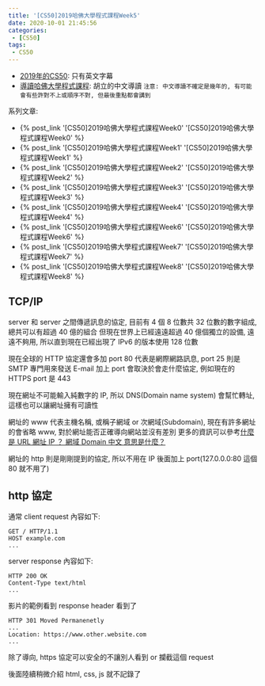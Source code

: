 ```yaml
---
title: '[CS50]2019哈佛大學程式課程Week5'
date: 2020-10-01 21:45:56
categories:
 - [CS50]
tags:
 - CS50
---
```


- [2019年的CS50](https://sihhanwang.github.io/2019/04/09/hexo-tutorial/): 只有英文字幕
- [導讀哈佛大學程式課程](https://www.lidemy.com/courses/192307/lectures/3062865): 胡立的中文導讀
`注意: 中文導讀不確定是幾年的, 有可能會有些許對不上或順序不對, 但最後重點都會講到`

系列文章:
- {% post_link '[CS50]2019哈佛大學程式課程Week0' '[CS50]2019哈佛大學程式課程Week0' %}
- {% post_link '[CS50]2019哈佛大學程式課程Week1' '[CS50]2019哈佛大學程式課程Week1' %}
- {% post_link '[CS50]2019哈佛大學程式課程Week2' '[CS50]2019哈佛大學程式課程Week2' %}
- {% post_link '[CS50]2019哈佛大學程式課程Week3' '[CS50]2019哈佛大學程式課程Week3' %}
- {% post_link '[CS50]2019哈佛大學程式課程Week4' '[CS50]2019哈佛大學程式課程Week4' %}
- {% post_link '[CS50]2019哈佛大學程式課程Week6' '[CS50]2019哈佛大學程式課程Week6' %}
- {% post_link '[CS50]2019哈佛大學程式課程Week7' '[CS50]2019哈佛大學程式課程Week7' %}
- {% post_link '[CS50]2019哈佛大學程式課程Week8' '[CS50]2019哈佛大學程式課程Week8' %}

## TCP/IP

server 和 server 之間傳遞訊息的協定, 目前有 4 個 8 位數共 32 位數的數字組成, 總共可以有超過 40 億的組合
但現在世界上已經遠遠超過 40 億個獨立的設備, 遠遠不夠用, 所以直到現在已經出現了 IPv6 的版本使用 128 位數

現在全球的 HTTP 協定還會多加 port 80 代表是網際網路訊息, port 25 則是 SMTP 專門用來發送 E-mail
加上 port 會取決於會走什麼協定, 例如現在的 HTTPS port 是 443

現在網址不可能輸入純數字的 IP, 所以 DNS(Domain name system) 會幫忙轉址, 這樣也可以讓網址擁有可讀性


網址的 www 代表主機名稱, 或稱子網域 or 次網域(Subdomain), 現在有許多網址的會省略 www, 對於網址能否正確導向網站並沒有差別
更多的資訊可以參考[什麼是 URL 網址 IP ？ 網域 Domain 中文 意思是什麼？](https://www.design-hu.com/web-news/domain.html)

網址的 http 則是剛剛提到的協定, 所以不用在 IP 後面加上 port(127.0.0.0:80 這個 80 就不用了)

## http 協定

通常 client request 內容如下:
```
GET / HTTP/1.1
HOST example.com
...
```

server response 內容如下:
```
HTTP 200 OK
Content-Type text/html
...
```

影片的範例看到 response header 看到了
```
HTTP 301 Moved Permanenetly
...
Location: https://www.other.website.com
...
```
除了導向, https 協定可以安全的不讓別人看到 or 攔截這個 request

後面陸續稍微介紹 html, css, js 就不記錄了


